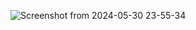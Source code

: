 ![Screenshot from 2024-05-30 23-55-34](https://github.com/MahdiLcoder/html-css/assets/113045607/8b01ead3-e836-45a8-8a5d-575f6126b38a)

